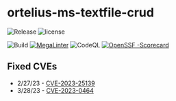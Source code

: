 # ortelius-ms-textfile-crud
![Release](https://img.shields.io/github/v/release/ortelius/ms-textfile-crud?sort=semver)
![license](https://img.shields.io/github/license/ortelius/ms-textfile-crud)

![Build](https://img.shields.io/github/actions/workflow/status/ortelius/ms-textfile-crud/build-push-chart.yml)
[![MegaLinter](https://github.com/ortelius/ms-textfile-crud/workflows/MegaLinter/badge.svg?branch=main)](https://github.com/ortelius/ms-textfile-crud/actions?query=workflow%3AMegaLinter+branch%3Amain)
![CodeQL](https://github.com/ortelius/ms-textfile-crud/workflows/CodeQL/badge.svg)
[![OpenSSF
-Scorecard](https://api.securityscorecards.dev/projects/github.com/ortelius/textfile-crud/badge)](https://api.securityscorecards.dev/projects/github.com/ortelius/ms-textfile-crud)

## Fixed CVEs

- 2/27/23 - [CVE-2023-25139](https://www.openwall.com/lists/oss-security/2023/02/10/1)
- 3/28/23 - [CVE-2023-0464](https://avd.aquasec.com/nvd/2023/cve-2023-0464/)
